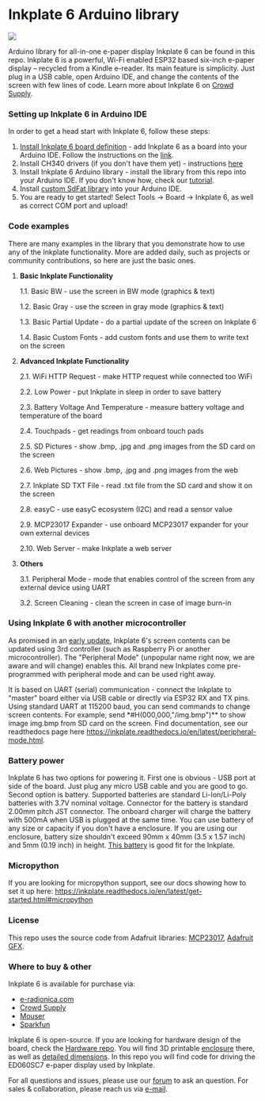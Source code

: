 # Inkplate 6 Arduino library

![](https://www.crowdsupply.com/img/040a/inkplate-6-angle-01_png_project-main.jpg)

Arduino library for all-in-one e-paper display Inkplate 6 can be found in this repo. Inkplate 6 is a powerful, Wi-Fi enabled ESP32 based six-inch e-paper display – recycled from a Kindle e-reader. Its main feature is simplicity. Just plug in a USB cable, open Arduino IDE, and change the contents of the screen with few lines of code. Learn more about Inkplate 6 on [Crowd Supply](https://www.crowdsupply.com/e-radionica/inkplate-6).

### Setting up Inkplate 6 in Arduino IDE

In order to get a head start with Inkplate 6, follow these steps:

1. [Install Inkplate 6 board definition](https://e-radionica.com/en/blog/add-inkplate-6-to-arduino-ide/) - add Inkplate 6 as a board into your Arduino IDE. Follow the instructions on the [link](https://e-radionica.com/en/blog/add-inkplate-6-to-arduino-ide/).
2. Install CH340 drivers (if you don't have them yet) - instructions [here](https://e-radionica.com/en/blog/ch340-driver-installation-croduino-basic3-nova2/)
3. Install Inkplate 6 Arduino library - install the library from this repo into your Arduino IDE. If you don't know how, check our [tutorial](https://e-radionica.com/en/blog/arduino-library/#Kako%20instaliraty%20library?).
4. Install [custom SdFat library](https://github.com/e-radionicacom/Inkplate-6-SDFat-Arduino-Library) into your Arduino IDE.
5. You are ready to get started! Select Tools -> Board -> Inkplate 6, as well as correct COM port and upload!

### Code examples

There are many examples in the library that you demonstrate how to use any of the Inkplate functionality.
More are added daily, such as projects or community contributions, so here are just the basic ones.

1. **Basic Inkplate Functionality**

   1.1. Basic BW - use the screen in BW mode (graphics & text)

   1.2. Basic Gray - use the screen in gray mode (graphics & text)

   1.3. Basic Partial Update - do a partial update of the screen on Inkplate 6

   1.4. Basic Custom Fonts - add custom fonts and use them to write text on the screen

2. **Advanced Inkplate Functionality**

   2.1. WiFi HTTP Request - make HTTP request while connected too WiFi

   2.2. Low Power - put Inkplate in sleep in order to save battery

   2.3. Battery Voltage And Temperature - measure battery voltage and temperature of the board

   2.4. Touchpads - get readings from onboard touch pads

   2.5. SD Pictures - show .bmp, .jpg and .png images from the SD card on the screen

   2.6. Web Pictures - show .bmp, .jpg and .png images from the web

   2.7. Inkplate SD TXT File - read .txt file from the SD card and show it on the screen

   2.8. easyC - use easyC ecosystem (I2C) and read a sensor value

   2.9. MCP23017 Expander - use onboard MCP23017 expander for your own external devices

   2.10. Web Server - make Inkplate a web server

3. **Others**

   3.1. Peripheral Mode - mode that enables control of the screen from any external device using UART

   3.2. Screen Cleaning - clean the screen in case of image burn-in

### Using Inkplate 6 with another microcontroller

As promised in an [early update](https://www.crowdsupply.com/e-radionica/inkplate-6/updates/successfully-funded-also-third-party-master-controllers-and-partial-updates), Inkplate 6's screen contents can be updated using 3rd controller (such as Raspberry Pi or another microcontroller). The "Peripheral Mode" (unpopular name right now, we are aware and will change) enables this. All brand new Inkplates come pre-programmed with peripheral mode and can be used right away.

It is based on UART (serial) communication - connect the Inkplate to "master" board either via USB cable or directly via ESP32 RX and TX pins. Using standard UART at 115200 baud, you can send commands to change screen contents. For example, send \*#H(000,000,"/img.bmp")\*\* to show image img.bmp from SD card on the screen. Find documentation, see our readthedocs page here https://inkplate.readthedocs.io/en/latest/peripheral-mode.html.

### Battery power

Inkplate 6 has two options for powering it. First one is obvious - USB port at side of the board. Just plug any micro USB cable and you are good to go. Second option is battery. Supported batteries are standard Li-Ion/Li-Poly batteries with 3.7V nominal voltage. Connector for the battery is standard 2.00mm pitch JST connector. The onboard charger will charge the battery with 500mA when USB is plugged at the same time. You can use battery of any size or capacity if you don't have a enclosure. If you are using our enclosure, battery size shouldn't exceed 90mm x 40mm (3.5 x 1.57 inch) and 5mm (0.19 inch) in height. [This battery](https://e-radionica.com/en/li-ion-baterija-1200mah.html) is good fit for the Inkplate.

### Micropython

If you are looking for micropython support, see our docs showing how to set it up here: https://inkplate.readthedocs.io/en/latest/get-started.html#micropython

### License

This repo uses the source code from Adafruit libraries: [MCP23017](https://github.com/adafruit/Adafruit-MCP23017-Arduino-Library), [Adafruit GFX](https://github.com/adafruit/Adafruit-GFX-Library).

### Where to buy & other

Inkplate 6 is available for purchase via:

- [e-radionica.com](https://e-radionica.com/en/inkplate.html)
- [Crowd Supply](https://www.crowdsupply.com/e-radionica/inkplate-6)
- [Mouser](https://hr.mouser.com/Search/Refine?Keyword=inkplate)
- [Sparkfun](https://www.sparkfun.com/search/results?term=inkplate)

Inkplate 6 is open-source. If you are looking for hardware design of the board, check the [Hardware repo](https://github.com/e-radionicacom/Inkplate-6-hardware). You will find 3D printable [enclosure](https://github.com/e-radionicacom/Inkplate-6-hardware/tree/master/3D%20printable%20case) there, as well as [detailed dimensions](https://github.com/e-radionicacom/Inkplate-6-hardware/tree/master/Technical%20drawings). In this repo you will find code for driving the ED060SC7 e-paper display used by Inkplate.

For all questions and issues, please use our [forum](http://forum.e-radionica.com/en) to ask an question.
For sales & collaboration, please reach us via [e-mail](mailto:kontakt@e-radionica.com).
